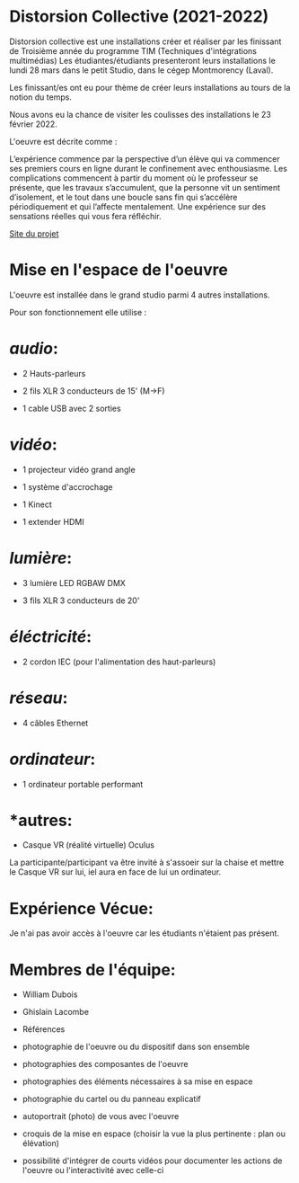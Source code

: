 # Distorsion Collective (2021-2022)

Distorsion collective est une installations créer et réaliser par les finissant de Troisième année du programme TIM (Techniques d'intégrations multimédias)
Les étudiantes/étudiants presenteront leurs installations le lundi 28 mars dans le petit Studio, dans le cégep Montmorency (Laval).

Les finissant/es ont eu pour thème de créer leurs installations au tours de la notion du temps.

Nous avons eu la chance de visiter les coulisses des installations le 23 février 2022.

L'oeuvre est décrite comme :

L’expérience commence par la perspective d’un élève qui va commencer ses premiers cours en ligne durant le confinement avec enthousiasme. Les complications commencent à partir du moment où le professeur se présente, que les travaux s’accumulent, que la personne vit un sentiment d’isolement, et le tout dans une boucle sans fin qui s’accélère périodiquement et qui l’affecte mentalement. Une expérience sur des sensations réelles qui vous fera réfléchir.

[Site du projet](https://tim-montmorency.com/2022/projets/Distorsion-collective/docs/web/index.html)

# Mise en l'espace de l'oeuvre 

L'oeuvre est installée dans le grand studio parmi 4 autres installations.

Pour son fonctionnement elle utilise :

# *audio*:

* 2 Hauts-parleurs

* 2 fils XLR 3 conducteurs de 15' (M->F)

* 1 cable USB avec 2 sorties 

# *vidéo*:

* 1 projecteur vidéo grand angle 

* 1 système d'accrochage 

* 1 Kinect 

* 1 extender HDMI

# *lumière*:

* 3 lumière LED RGBAW DMX

* 3 fils XLR 3 conducteurs de 20'

# *éléctricité*: 

* 2 cordon IEC (pour l'alimentation des haut-parleurs)

# *réseau*: 

* 4 câbles Ethernet

# *ordinateur*: 

* 1 ordinateur portable performant 

# *autres: 

* Casque VR (réalité virtuelle)  Oculus 

La participante/participant va être invité à s'assoeir sur la chaise et mettre le Casque VR sur lui, iel aura en face de lui un ordinateur.

# Expérience Vécue: 

Je n'ai pas avoir accès à l'oeuvre car les étudiants n'étaient pas présent.

# Membres de l'équipe: 

* William Dubois

* Ghislain Lacombe 



 - Références 



- photographie de l'oeuvre ou du dispositif dans son ensemble
- photographies des composantes de l'oeuvre
- photographies des éléments nécessaires à sa mise en espace
- photographie du cartel ou du panneau explicatif
- autoportrait (photo) de vous avec l'oeuvre
- croquis de la mise en espace (choisir la vue la plus pertinente : plan ou élévation)
- possibilité d'intégrer de courts vidéos pour documenter les actions de l'oeuvre ou l'interactivité avec celle-ci

